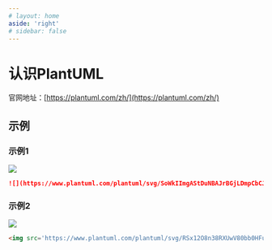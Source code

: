 ```yaml
---
# layout: home
aside: 'right'
# sidebar: false
---
```


# 认识PlantUML
官网地址：[https://plantuml.com/zh/](https://plantuml.com/zh/)

## 示例

### 示例1
![](https://www.plantuml.com/plantuml/svg/SoWkIImgAStDuNBAJrBGjLDmpCbCJbMmKiX8pSd9vt98pKi1IW80)

``` markdown
![](https://www.plantuml.com/plantuml/svg/SoWkIImgAStDuNBAJrBGjLDmpCbCJbMmKiX8pSd9vt98pKi1IW80)
```
### 示例2
<img src='https://www.plantuml.com/plantuml/svg/RSx12O8n38RXUwV80bb0HFuwWXl4Dc2X9jga-nliGP2Uy_3cEynf-7psb7ih37Y1gzvFaAS_MBmLygO2DtvFDaznCwg0mRv-0-sbOfnMZwp-ag911z0-lVwV4V_rld-mr9Zz0G00'>

```markdown
<img src='https://www.plantuml.com/plantuml/svg/RSx12O8n38RXUwV80bb0HFuwWXl4Dc2X9jga-nliGP2Uy_3cEynf-7psb7ih37Y1gzvFaAS_MBmLygO2DtvFDaznCwg0mRv-0-sbOfnMZwp-ag911z0-lVwV4V_rld-mr9Zz0G00'>
```